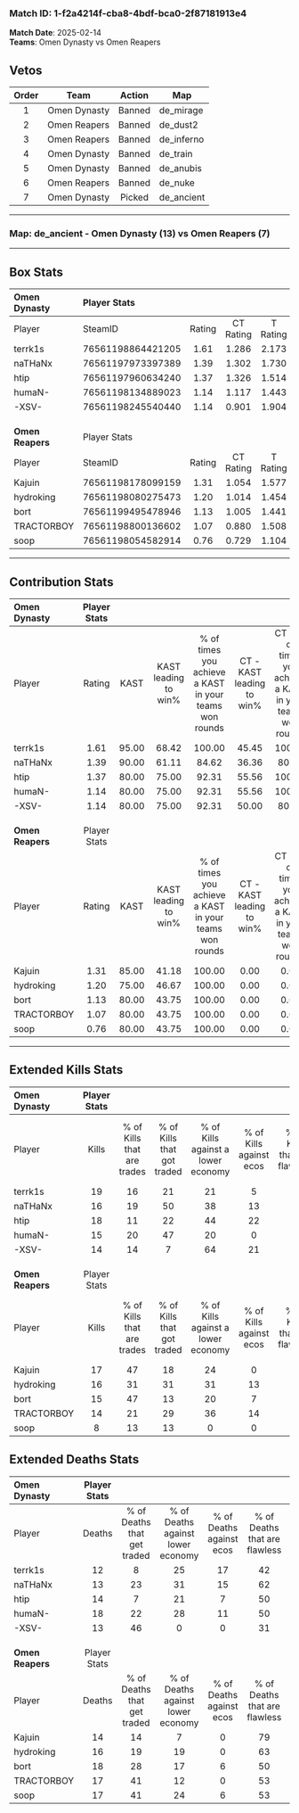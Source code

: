 ### Match ID: 1-f2a4214f-cba8-4bdf-bca0-2f87181913e4  
**Match Date**: 2025-02-14  
**Teams**: Omen Dynasty vs Omen Reapers  

## Vetos  

| Order | Team | Action | Map |
| :---: | :--: | :----: | --- |
| 1 | Omen Dynasty | Banned | de_mirage |
| 2 | Omen Reapers | Banned | de_dust2 |
| 3 | Omen Reapers | Banned | de_inferno |
| 4 | Omen Dynasty | Banned | de_train |
| 5 | Omen Dynasty | Banned | de_anubis |
| 6 | Omen Reapers | Banned | de_nuke |
| 7 | Omen Dynasty | Picked | de_ancient |

---  

### **Map**: de_ancient - Omen Dynasty (13) vs Omen Reapers (7)  
---  

## Box Stats  

| **Omen Dynasty** | Player Stats      |        |           |          |       |      |       |         |        |      |     |
| :- | :- | :-: | :-: | :-: | :-: | :-: | :-: | :-: | :-: | :-: | :-: |
| Player           | SteamID           | Rating | CT Rating | T Rating | KAST  | ADR  | Kills | Assists | Deaths | K/D  | HS% |
| terrk1s          | 76561198864421205 |  1.61  |   1.286   |  2.173   | 95.00 | 97.5 |  19   |    9    |   12   | 1.58 | 52  |
| naTHaNx          | 76561197973397389 |  1.39  |   1.302   |  1.730   | 90.00 | 91.6 |  16   |    7    |   13   | 1.23 | 43  |
| htip             | 76561197960634240 |  1.37  |   1.326   |  1.514   | 80.00 | 85.7 |  18   |   10    |   14   | 1.29 | 61  |
| humaN-           | 76561198134889023 |  1.14  |   1.117   |  1.443   | 80.00 | 89.8 |  15   |    7    |   18   | 0.83 | 53  |
| -XSV-            | 76561198245540440 |  1.14  |   0.901   |  1.904   | 80.00 | 65.8 |  14   |    5    |   13   | 1.08 | 35  |
|                  |                   |        |           |          |       |      |       |         |        |      |     |
|                  |                   |        |           |          |       |      |       |         |        |      |     |
|                  |                   |        |           |          |       |      |       |         |        |      |     |
| **Omen Reapers** | Player Stats      |        |           |          |       |      |       |         |        |      |     |
| Player           | SteamID           | Rating | CT Rating | T Rating | KAST  | ADR  | Kills | Assists | Deaths | K/D  | HS% |
| Kajuin           | 76561198178099159 |  1.31  |   1.054   |  1.577   | 85.00 | 80.0 |  17   |    3    |   14   | 1.21 | 47  |
| hydroking        | 76561198080275473 |  1.20  |   1.014   |  1.454   | 75.00 | 86.4 |  16   |    9    |   16   | 1.00 | 25  |
| bort             | 76561199495478946 |  1.13  |   1.005   |  1.441   | 80.00 | 81.8 |  15   |   10    |   18   | 0.83 | 40  |
| TRACTORBOY       | 76561198800136602 |  1.07  |   0.880   |  1.508   | 80.00 | 75.8 |  14   |    6    |   17   | 0.82 | 42  |
| soop             | 76561198054582914 |  0.76  |   0.729   |  1.104   | 80.00 | 56.7 |   8   |    9    |   17   | 0.47 | 37  |
---  

## Contribution Stats  

| **Omen Dynasty** | Player Stats |       |                      |                                                        |                           |                                                             |                          |                                                            |
| :- | :-: | :-: | :-: | :-: | :-: | :-: | :-: | :-: |
| Player           |    Rating    | KAST  | KAST leading to win% | % of times you achieve a KAST in your teams won rounds | CT - KAST leading to win% | CT - % of times you achieve a KAST in your teams won rounds | T - KAST leading to win% | T - % of times you achieve a KAST in your teams won rounds |
| terrk1s          |     1.61     | 95.00 |        68.42         |                         100.00                         |           45.45           |                           100.00                            |          100.00          |                           100.00                           |
| naTHaNx          |     1.39     | 90.00 |        61.11         |                         84.62                          |           36.36           |                            80.00                            |          100.00          |                           87.50                            |
| htip             |     1.37     | 80.00 |        75.00         |                         92.31                          |           55.56           |                           100.00                            |          100.00          |                           87.50                            |
| humaN-           |     1.14     | 80.00 |        75.00         |                         92.31                          |           55.56           |                           100.00                            |          100.00          |                           87.50                            |
| -XSV-            |     1.14     | 80.00 |        75.00         |                         92.31                          |           50.00           |                            80.00                            |          100.00          |                           100.00                           |
|                  |              |       |                      |                                                        |                           |                                                             |                          |                                                            |
|                  |              |       |                      |                                                        |                           |                                                             |                          |                                                            |
|                  |              |       |                      |                                                        |                           |                                                             |                          |                                                            |
| **Omen Reapers** | Player Stats |       |                      |                                                        |                           |                                                             |                          |                                                            |
| Player           |    Rating    | KAST  | KAST leading to win% | % of times you achieve a KAST in your teams won rounds | CT - KAST leading to win% | CT - % of times you achieve a KAST in your teams won rounds | T - KAST leading to win% | T - % of times you achieve a KAST in your teams won rounds |
| Kajuin           |     1.31     | 85.00 |        41.18         |                         100.00                         |           0.00            |                            0.00                             |          63.64           |                           100.00                           |
| hydroking        |     1.20     | 75.00 |        46.67         |                         100.00                         |           0.00            |                            0.00                             |          70.00           |                           100.00                           |
| bort             |     1.13     | 80.00 |        43.75         |                         100.00                         |           0.00            |                            0.00                             |          70.00           |                           100.00                           |
| TRACTORBOY       |     1.07     | 80.00 |        43.75         |                         100.00                         |           0.00            |                            0.00                             |          70.00           |                           100.00                           |
| soop             |     0.76     | 80.00 |        43.75         |                         100.00                         |           0.00            |                            0.00                             |          70.00           |                           100.00                           |
---  

## Extended Kills Stats  

| **Omen Dynasty** | Player Stats |                            |                            |                                    |                         |                              |                                 |                                       |                    |           |
| :- | :-: | :-: | :-: | :-: | :-: | :-: | :-: | :-: | :-: | :-: |
| Player           |    Kills     | % of Kills that are trades | % of Kills that got traded | % of Kills against a lower economy | % of Kills against ecos | % of Kills that are flawless | % of Kills that are close duels | % of Kills that are assisted by flash | Pistol Round Kills | AWP Kills |
| terrk1s          |      19      |             16             |             21             |                 21                 |            5            |              58              |                0                |                  11                   |         0          |     7     |
| naTHaNx          |      16      |             19             |             50             |                 38                 |           13            |              56              |                6                |                   6                   |         7          |     0     |
| htip             |      18      |             11             |             22             |                 44                 |           22            |              44              |                0                |                   6                   |         0          |     0     |
| humaN-           |      15      |             20             |             47             |                 20                 |            0            |              67              |                7                |                   7                   |         0          |     3     |
| -XSV-            |      14      |             14             |             7              |                 64                 |           21            |              71              |                0                |                   0                   |         0          |     0     |
|                  |              |                            |                            |                                    |                         |                              |                                 |                                       |                    |           |
|                  |              |                            |                            |                                    |                         |                              |                                 |                                       |                    |           |
|                  |              |                            |                            |                                    |                         |                              |                                 |                                       |                    |           |
| **Omen Reapers** | Player Stats |                            |                            |                                    |                         |                              |                                 |                                       |                    |           |
| Player           |    Kills     | % of Kills that are trades | % of Kills that got traded | % of Kills against a lower economy | % of Kills against ecos | % of Kills that are flawless | % of Kills that are close duels | % of Kills that are assisted by flash | Pistol Round Kills | AWP Kills |
| Kajuin           |      17      |             47             |             18             |                 24                 |            0            |              53              |                0                |                   0                   |         4          |     2     |
| hydroking        |      16      |             31             |             31             |                 31                 |           13            |              38              |                6                |                   0                   |         0          |     1     |
| bort             |      15      |             47             |             13             |                 20                 |            7            |              67              |                7                |                  13                   |         0          |     1     |
| TRACTORBOY       |      14      |             21             |             29             |                 36                 |           14            |              43              |                7                |                   7                   |         0          |     1     |
| soop             |      8       |             13             |             13             |                 0                  |            0            |              25              |               13                |                   0                   |         0          |     2     |
## Extended Deaths Stats  

| **Omen Dynasty** | Player Stats |                             |                                   |                          |                               |                            |                           |               |
| :- | :-: | :-: | :-: | :-: | :-: | :-: | :-: | :-: |
| Player           |    Deaths    | % of Deaths that get traded | % of Deaths against lower economy | % of Deaths against ecos | % of Deaths that are flawless | % of Deaths that are close | % of Deaths while blinded | Deaths to AWP |
| terrk1s          |      12      |              8              |                25                 |            17            |              42               |             8              |             8             |       2       |
| naTHaNx          |      13      |             23              |                31                 |            15            |              62               |             8              |             0             |       0       |
| htip             |      14      |              7              |                21                 |            7             |              50               |             0              |             7             |       0       |
| humaN-           |      18      |             22              |                28                 |            11            |              50               |             0              |             6             |       2       |
| -XSV-            |      13      |             46              |                 0                 |            0             |              31               |             15             |             0             |       0       |
|                  |              |                             |                                   |                          |                               |                            |                           |               |
|                  |              |                             |                                   |                          |                               |                            |                           |               |
|                  |              |                             |                                   |                          |                               |                            |                           |               |
| **Omen Reapers** | Player Stats |                             |                                   |                          |                               |                            |                           |               |
| Player           |    Deaths    | % of Deaths that get traded | % of Deaths against lower economy | % of Deaths against ecos | % of Deaths that are flawless | % of Deaths that are close | % of Deaths while blinded | Deaths to AWP |
| Kajuin           |      14      |             14              |                 7                 |            0             |              79               |             0              |             7             |       1       |
| hydroking        |      16      |             19              |                19                 |            0             |              63               |             6              |            19             |       2       |
| bort             |      18      |             28              |                17                 |            6             |              50               |             0              |             6             |       1       |
| TRACTORBOY       |      17      |             41              |                12                 |            0             |              53               |             0              |             0             |       2       |
| soop             |      17      |             41              |                24                 |            6             |              53               |             6              |             0             |       1       |

